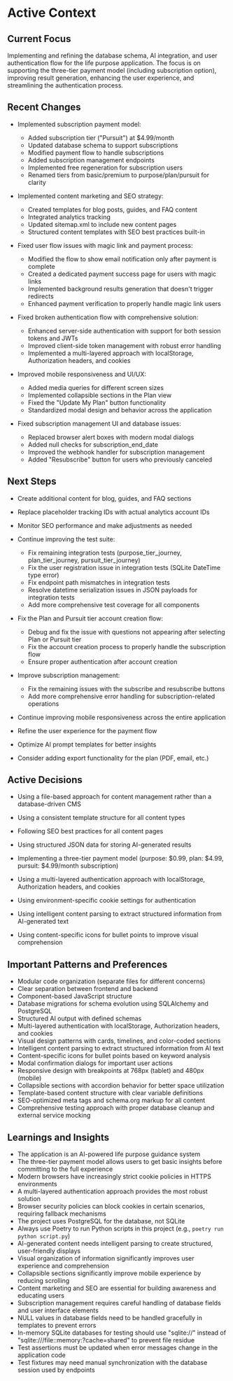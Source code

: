 # Active Context

## Current Focus
Implementing and refining the database schema, AI integration, and user authentication flow for the life purpose application. The focus is on supporting the three-tier payment model (including subscription option), improving result generation, enhancing the user experience, and streamlining the authentication process.

## Recent Changes
- Implemented subscription payment model:
  - Added subscription tier ("Pursuit") at $4.99/month
  - Updated database schema to support subscriptions
  - Modified payment flow to handle subscriptions
  - Added subscription management endpoints
  - Implemented free regeneration for subscription users
  - Renamed tiers from basic/premium to purpose/plan/pursuit for clarity

- Implemented content marketing and SEO strategy:
  - Created templates for blog posts, guides, and FAQ content
  - Integrated analytics tracking
  - Updated sitemap.xml to include new content pages
  - Structured content templates with SEO best practices built-in

- Fixed user flow issues with magic link and payment process:
  - Modified the flow to show email notification only after payment is complete
  - Created a dedicated payment success page for users with magic links
  - Implemented background results generation that doesn't trigger redirects
  - Enhanced payment verification to properly handle magic link users

- Fixed broken authentication flow with comprehensive solution:
  - Enhanced server-side authentication with support for both session tokens and JWTs
  - Improved client-side token management with robust error handling
  - Implemented a multi-layered approach with localStorage, Authorization headers, and cookies

- Improved mobile responsiveness and UI/UX:
  - Added media queries for different screen sizes
  - Implemented collapsible sections in the Plan view
  - Fixed the "Update My Plan" button functionality
  - Standardized modal design and behavior across the application

- Fixed subscription management UI and database issues:
  - Replaced browser alert boxes with modern modal dialogs
  - Added null checks for subscription_end_date
  - Improved the webhook handler for subscription management
  - Added "Resubscribe" button for users who previously canceled

## Next Steps
- Create additional content for blog, guides, and FAQ sections
- Replace placeholder tracking IDs with actual analytics account IDs
- Monitor SEO performance and make adjustments as needed

- Continue improving the test suite:
  - Fix remaining integration tests (purpose_tier_journey, plan_tier_journey, pursuit_tier_journey)
  - Fix the user registration issue in integration tests (SQLite DateTime type error)
  - Fix endpoint path mismatches in integration tests
  - Resolve datetime serialization issues in JSON payloads for integration tests
  - Add more comprehensive test coverage for all components

- Fix the Plan and Pursuit tier account creation flow:
  - Debug and fix the issue with questions not appearing after selecting Plan or Pursuit tier
  - Fix the account creation process to properly handle the subscription flow
  - Ensure proper authentication after account creation

- Improve subscription management:
  - Fix the remaining issues with the subscribe and resubscribe buttons
  - Add more comprehensive error handling for subscription-related operations

- Continue improving mobile responsiveness across the entire application
- Refine the user experience for the payment flow
- Optimize AI prompt templates for better insights
- Consider adding export functionality for the plan (PDF, email, etc.)

## Active Decisions
- Using a file-based approach for content management rather than a database-driven CMS
- Using a consistent template structure for all content types
- Following SEO best practices for all content pages

- Using structured JSON data for storing AI-generated results
- Implementing a three-tier payment model (purpose: $0.99, plan: $4.99, pursuit: $4.99/month subscription)
- Using a multi-layered authentication approach with localStorage, Authorization headers, and cookies
- Using environment-specific cookie settings for authentication
- Using intelligent content parsing to extract structured information from AI-generated text
- Using content-specific icons for bullet points to improve visual comprehension

## Important Patterns and Preferences
- Modular code organization (separate files for different concerns)
- Clear separation between frontend and backend
- Component-based JavaScript structure
- Database migrations for schema evolution using SQLAlchemy and PostgreSQL
- Structured AI output with defined schemas
- Multi-layered authentication with localStorage, Authorization headers, and cookies
- Visual design patterns with cards, timelines, and color-coded sections
- Intelligent content parsing to extract structured information from AI text
- Content-specific icons for bullet points based on keyword analysis
- Modal confirmation dialogs for important user actions
- Responsive design with breakpoints at 768px (tablet) and 480px (mobile)
- Collapsible sections with accordion behavior for better space utilization
- Template-based content structure with clear variable definitions
- SEO-optimized meta tags and schema.org markup for all content
- Comprehensive testing approach with proper database cleanup and external service mocking

## Learnings and Insights
- The application is an AI-powered life purpose guidance system
- The three-tier payment model allows users to get basic insights before committing to the full experience
- Modern browsers have increasingly strict cookie policies in HTTPS environments
- A multi-layered authentication approach provides the most robust solution
- Browser security policies can block cookies in certain scenarios, requiring fallback mechanisms
- The project uses PostgreSQL for the database, not SQLite
- Always use Poetry to run Python scripts in this project (e.g., `poetry run python script.py`)
- AI-generated content needs intelligent parsing to create structured, user-friendly displays
- Visual organization of information significantly improves user experience and comprehension
- Collapsible sections significantly improve mobile experience by reducing scrolling
- Content marketing and SEO are essential for building awareness and educating users
- Subscription management requires careful handling of database fields and user interface elements
- NULL values in database fields need to be handled gracefully in templates to prevent errors
- In-memory SQLite databases for testing should use "sqlite://" instead of "sqlite:///file::memory:?cache=shared" to prevent file residue
- Test assertions must be updated when error messages change in the application code
- Test fixtures may need manual synchronization with the database session used by endpoints

